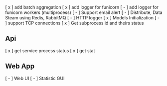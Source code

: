[ x ] add batch aggregation
[ x ] add logger for funicorn
[ - ] add logger for funicorn workers (multiprocess)
[ - ] Support email alert
[ - ] Distribute, Data Steam using Redis, RabbitMQ
[ - ] HTTP logger
[ x ] Models Initialization
[ - ] support TCP connections
[ x ] Get subprocess id and theirs status

## Api
[ x ] get service process status
[ x ] get stat

## Web App
[ - ] Web UI
[ - ] Statistic GUI